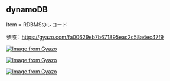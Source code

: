 ## dynamoDB

Item = RDBMSのレコード

参照：https://gyazo.com/fa00629eb7b671895eac2c58a4ec47f9

[![Image from Gyazo](https://i.gyazo.com/a867d47ef5d1b2be6d14ba581bf8d915.png)](https://gyazo.com/a867d47ef5d1b2be6d14ba581bf8d915)


[![Image from Gyazo](https://i.gyazo.com/76243cc207664cd042438cfd91ebe6b9.png)](https://gyazo.com/76243cc207664cd042438cfd91ebe6b9)

[![Image from Gyazo](https://i.gyazo.com/fa00629eb7b671895eac2c58a4ec47f9.png)](https://gyazo.com/fa00629eb7b671895eac2c58a4ec47f9)
